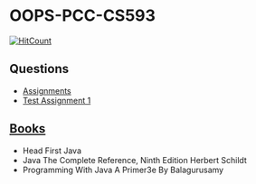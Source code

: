 # OOPS-PCC-CS593
[![HitCount](http://hits.dwyl.com/swapnanildutta/OOPS-PCC-CS593.svg)](http://hits.dwyl.com/swapnanildutta/OOPS-PCC-CS593)

## Questions
- [Assignments](document(13).pdf)
- [Test Assignment 1](Day-7-(25.09.2020)\TestAssignment1.pdf)

## [Books](Books)
- Head First Java
- Java The Complete Reference, Ninth Edition Herbert Schildt
- Programming With Java A Primer3e By Balagurusamy